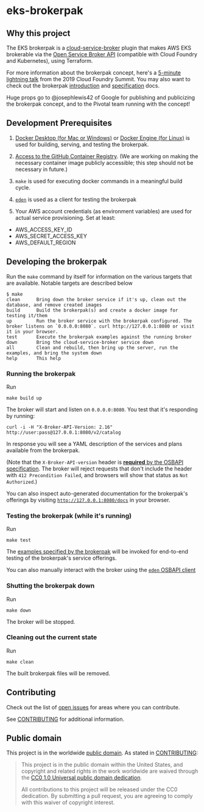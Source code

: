# eks-brokerpak

## Why this project

The EKS brokerpak is a
[cloud-service-broker](https://github.com/pivotal/cloud-service-broker) plugin
that makes AWS EKS brokerable via the [Open Service Broker API](https://www.openservicebrokerapi.org/) (compatible with Cloud Foundry and Kubernetes), using Terraform.

For more information about the brokerpak concept, here's a [5-minute lightning
talk](https://www.youtube.com/watch?v=BXIvzEfHil0) from the 2019 Cloud Foundry Summit. You may also want to check out the brokerpak
[introduction](https://github.com/pivotal/cloud-service-broker/blob/master/docs/brokerpak-intro.md)
and
[specification](https://github.com/pivotal/cloud-service-broker/blob/master/docs/brokerpak-specification.md)
docs.

Huge props go to @josephlewis42 of Google for publishing and publicizing the
brokerpak concept, and to the Pivotal team running with the concept!

## Development Prerequisites

1. [Docker Desktop (for Mac or
Windows)](https://www.docker.com/products/docker-desktop) or [Docker Engine (for
Linux)](https://www.docker.com/products/container-runtime) is used for
building, serving, and testing the brokerpak.
1. [Access to the GitHub Container
   Registry](https://docs.github.com/en/packages/guides/migrating-to-github-container-registry-for-docker-images#authenticating-with-the-container-registry).
   (We are working on making the necessary container image publicly accessible;
   this step should not be necessary in future.)

1. `make` is used for executing docker commands in a meaningful build cycle. 
1. [`eden`](https://github.com/starkandwayne/eden) is used as a client for testing the brokerpak
1. Your AWS account credentials (as environment variables) are used for actual
   service provisioning. Set at least:
  * AWS_ACCESS_KEY_ID
  * AWS_SECRET_ACCESS_KEY
  * AWS_DEFAULT_REGION


## Developing the brokerpak 
Run the `make` command by itself for information on the various targets that are available. Notable targets are described below

```
$ make
clean      Bring down the broker service if it's up, clean out the database, and remove created images
build      Build the brokerpak(s) and create a docker image for testing it/them
up         Run the broker service with the brokerpak configured. The broker listens on `0.0.0.0:8080`. curl http://127.0.0.1:8080 or visit it in your browser.
test       Execute the brokerpak examples against the running broker
down       Bring the cloud-service-broker service down
all        Clean and rebuild, then bring up the server, run the examples, and bring the system down
help       This help
```


### Running the brokerpak
Run
```
make build up
```
The broker will start and listen on `0.0.0.0:8080`. You
test that it's responding by running:
```
curl -i -H "X-Broker-API-Version: 2.16" http://user:pass@127.0.0.1:8080/v2/catalog
```
In response you will see a YAML description of the services and plans available
from the brokerpak.

(Note that the `X-Broker-API-version` header is [**required** by the OSBAPI
specification](https://github.com/openservicebrokerapi/servicebroker/blob/master/spec.md#headers).
The broker will reject requests that don't include the header with `412
Precondition Failed`, and browsers will show that status as `Not Authorized`.)

You can also inspect auto-generated documentation for the brokerpak's offerings
by visiting [`http://127.0.0.1:8080/docs`](http://127.0.0.1:8080/docs) in your browser.

### Testing the brokerpak (while it's running)

Run 
```
make test
```

The [examples specified by the
brokerpak](https://github.com/pivotal/cloud-service-broker/blob/master/docs/brokerpak-specification.md#service-yaml-flie)
will be invoked for end-to-end testing of the brokerpak's service offerings.

You can also manually interact with the broker using the [`eden` OSBAPI client](https://github.com/starkandwayne/eden)

### Shutting the brokerpak down

Run 

```
make down
```

The broker will be stopped.

### Cleaning out the current state

Run 
```
make clean
```
The built brokerpak files will be removed.

## Contributing

Check
out the list of [open issues](https://github.com/GSA/eks-brokerpak/issues) for
areas where you can contribute.

See [CONTRIBUTING](CONTRIBUTING.md) for additional information. 

## Public domain

This project is in the worldwide [public domain](LICENSE.md). As stated in [CONTRIBUTING](CONTRIBUTING.md):

> This project is in the public domain within the United States, and copyright and related rights in the work worldwide are waived through the [CC0 1.0 Universal public domain dedication](https://creativecommons.org/publicdomain/zero/1.0/).
>
> All contributions to this project will be released under the CC0 dedication. By submitting a pull request, you are agreeing to comply with this waiver of copyright interest.

